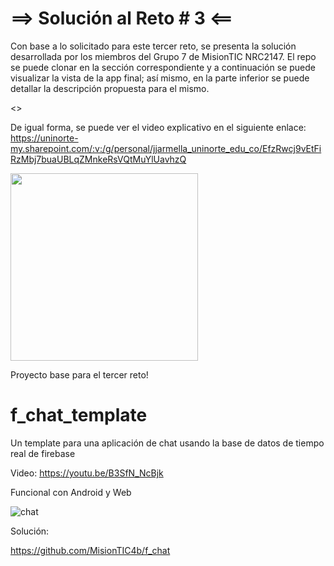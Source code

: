 # ==> Solución al Reto # 3 <==
Con base a lo solicitado para este tercer reto, se presenta la solución desarrollada por los miembros del Grupo 7 de MisionTIC NRC2147. El repo se puede clonar en la sección correspondiente y a continuación se puede visualizar la vista de la app final; así mismo, en la parte inferior se puede detallar la descripción propuesta para el mismo. 

<<PENDIENTE>>

De igual forma, se puede ver el video explicativo en el siguiente enlace:
https://uninorte-my.sharepoint.com/:v:/g/personal/jjarmella_uninorte_edu_co/EfzRwcj9vEtFiRzMbj7buaUBLqZMnkeRsVQtMuYlUavhzQ

<img src="https://user-images.githubusercontent.com/109091254/194463375-091d50a9-cc09-4b26-9dc5-a280e1d51edf.gif" width="300" />
  



  
  
Proyecto base para el tercer reto!
  
# f_chat_template 

Un template para una aplicación de chat usando la base de datos de tiempo real de firebase

Video: https://youtu.be/B3SfN_NcBjk

Funcional con Android y Web


![chat](https://user-images.githubusercontent.com/4458129/174921637-af104c0d-a64a-4625-b3af-9d4acd37cee5.gif)

Solución:

https://github.com/MisionTIC4b/f_chat


